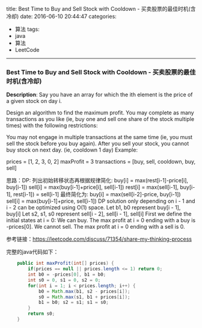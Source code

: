 




title: Best Time to Buy and Sell Stock with Cooldown - 买卖股票的最佳时机(含冷却)
date: 2016-06-10 20:44:47
categories: 
- 算法
tags: 
- java
- 算法
- LeetCode
<!--updated: 2016-06-10 21:40:47-->
---

### Best Time to Buy and Sell Stock with Cooldown - 买卖股票的最佳时机(含冷却)
**Description**: Say you have an array for which the ith element is the price of a given stock on day i.

Design an algorithm to find the maximum profit. You may complete as many transactions as you like (ie, buy one and sell one share of the stock multiple times) with the following restrictions:

You may not engage in multiple transactions at the same time (ie, you must sell the stock before you buy again).
After you sell your stock, you cannot buy stock on next day. (ie, cooldown 1 day)
Example:

prices = [1, 2, 3, 0, 2]
maxProfit = 3
transactions = [buy, sell, cooldown, buy, sell]
 
思路：DP: 列出初始转移状态再根据规律简化:
     buy[i] = max(rest[i-1]-price[i], buy[i-1])
     sell[i] = max(buy[i-1]+price[i], sell[i-1])
     rest[i] = max(sell[i-1], buy[i-1], rest[i-1]) = sell[i-1]
     最终简化为:
     buy[i] = max(sell[i-2]-price, buy[i-1])
     sell[i] = max(buy[i-1]+price, sell[i-1])
     DP solution only depending on i - 1 and i - 2 can be optimized using O(1) space.
     Let b1, b0 represent buy[i - 1], buy[i]
     Let s2, s1, s0 represent sell[i - 2], sell[i - 1], sell[i]
     First we define the initial states at i = 0:
     We can buy. The max profit at i = 0 ending with a buy is -prices[0].
     We cannot sell. The max profit at i = 0 ending with a sell is 0.
 
 参考链接：https://leetcode.com/discuss/71354/share-my-thinking-process
 
完整的java代码如下：

```java
    public int maxProfit(int[] prices) {
        if(prices == null || prices.length <= 1) return 0;
        int b0 = -prices[0], b1 = b0;
        int s0 = 0, s1 = 0, s2 = 0;
        for(int i = 1; i < prices.length; i++) {
            b0 = Math.max(b1, s2 - prices[i]);
            s0 = Math.max(s1, b1 + prices[i]);
            b1 = b0; s2 = s1; s1 = s0;
        }
        return s0;
    }
```
